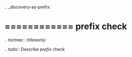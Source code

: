 .. _discovery-as-prefix:

============
prefix check
============

.. toctree::
    :titlesonly:

.. todo::
    Describe *prefix* check
